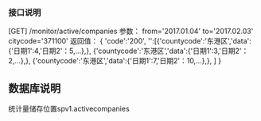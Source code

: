 


### 接口说明

[GET] /monitor/active/companies
参数：
    from='2017.01.04'
    to='2017.02.03'
    citycode='371100'
返回值：
    {
        'code':'200',
        '':[{'countycode':'东港区','data':{'日期1':4,'日期2'：5,...},},
            {'countycode':'东港区','data':{'日期1':3,'日期2'：2,...},},
            {'countycode':'东港区','data':{'日期1':7,'日期2'：10,...},},
            ]
    }

## 数据库说明
统计量储存位置spv1.activecompanies
